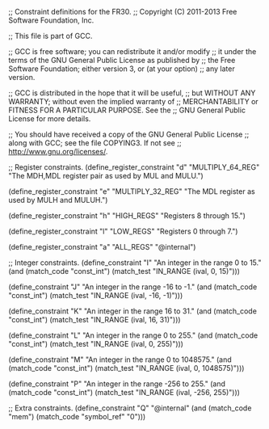 ;; Constraint definitions for the FR30.
;; Copyright (C) 2011-2013 Free Software Foundation, Inc.

;; This file is part of GCC.

;; GCC is free software; you can redistribute it and/or modify
;; it under the terms of the GNU General Public License as published by
;; the Free Software Foundation; either version 3, or (at your option)
;; any later version.

;; GCC is distributed in the hope that it will be useful,
;; but WITHOUT ANY WARRANTY; without even the implied warranty of
;; MERCHANTABILITY or FITNESS FOR A PARTICULAR PURPOSE.  See the
;; GNU General Public License for more details.

;; You should have received a copy of the GNU General Public License
;; along with GCC; see the file COPYING3.  If not see
;; <http://www.gnu.org/licenses/>.

;; Register constraints.
(define_register_constraint "d" "MULTIPLY_64_REG"
  "The MDH,MDL register pair as used by MUL and MULU.")

(define_register_constraint "e" "MULTIPLY_32_REG"
  "The MDL register as used by MULH and MULUH.")

(define_register_constraint "h" "HIGH_REGS"
  "Registers 8 through 15.")

(define_register_constraint "l" "LOW_REGS"
  "Registers 0 through 7.")

(define_register_constraint "a" "ALL_REGS"
  "@internal")

;; Integer constraints.
(define_constraint "I"
  "An integer in the range 0 to 15."
  (and (match_code "const_int")
       (match_test "IN_RANGE (ival, 0, 15)")))

(define_constraint "J"
  "An integer in the range -16 to -1."
  (and (match_code "const_int")
       (match_test "IN_RANGE (ival, -16, -1)")))

(define_constraint "K"
  "An integer in the range 16 to 31."
  (and (match_code "const_int")
       (match_test "IN_RANGE (ival, 16, 31)")))

(define_constraint "L"
  "An integer in the range 0 to 255."
  (and (match_code "const_int")
       (match_test "IN_RANGE (ival, 0, 255)")))

(define_constraint "M"
  "An integer in the range 0 to 1048575."
  (and (match_code "const_int")
       (match_test "IN_RANGE (ival, 0, 1048575)")))

(define_constraint "P"
  "An integer in the range -256 to 255."
  (and (match_code "const_int")
       (match_test "IN_RANGE (ival, -256, 255)")))

;; Extra constraints.
(define_constraint "Q"
  "@internal"
  (and (match_code "mem")
       (match_code "symbol_ref" "0")))
